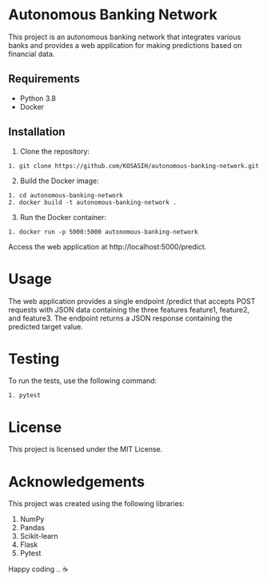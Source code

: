 # Autonomous Banking Network

This project is an autonomous banking network that integrates various banks and provides a web application for making predictions based on financial data.

## Requirements

- Python 3.8
- Docker

## Installation

1. Clone the repository:

`1. git clone https://github.com/KOSASIH/autonomous-banking-network.git`

2. Build the Docker image:

```
1. cd autonomous-banking-network
2. docker build -t autonomous-banking-network .
```
3. Run the Docker container:

```
1. docker run -p 5000:5000 autonomous-banking-network
```

Access the web application at http://localhost:5000/predict.

# Usage

The web application provides a single endpoint /predict that accepts POST requests with JSON data containing the three features feature1, feature2, and feature3. The endpoint returns a JSON response containing the predicted target value.

# Testing

To run the tests, use the following command:

```
1. pytest
```

# License

This project is licensed under the MIT License.

# Acknowledgements
This project was created using the following libraries:

1. NumPy
2. Pandas
3. Scikit-learn
4. Flask
5. Pytest

Happy coding ..  ☕ 
